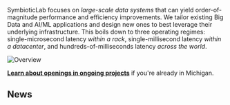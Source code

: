 SymbioticLab focuses on *large-scale data systems* that can yield order-of-magnitude performance and efficiency improvements.
We tailor existing Big Data and AI/ML applications and design new ones to best leverage their underlying infrastructure.
This boils down to three operating regimes: single-microsecond latency *within a rack*, single-millisecond latency *within a datacenter*, and hundreds-of-milliseconds latency *across the world*.

![Overview](/assets/latency-domains.png)

<!--[**Join SymbioticLab**](https://forms.gle/L3Syau9dBzi8eLxQ7) to work on first-of-its-kind projects made possible by the [SymbioticLab cluster](/cluster/)!-->

[**Learn about openings in ongoing projects**](https://docs.google.com/document/d/1mVPqfnqLz_CXVz8XyDLcB1BIlUyezY2A-t5mV33JZHw/edit?usp=sharing) if you're already in Michigan.


## News
